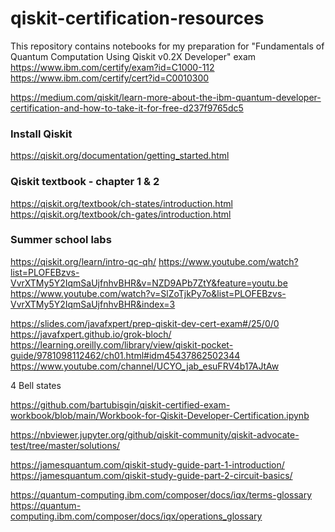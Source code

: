 # qiskit-certification-resources
This repository contains notebooks for my preparation for
"Fundamentals of Quantum Computation Using Qiskit v0.2X Developer" exam
https://www.ibm.com/certify/exam?id=C1000-112
https://www.ibm.com/certify/cert?id=C0010300

https://medium.com/qiskit/learn-more-about-the-ibm-quantum-developer-certification-and-how-to-take-it-for-free-d237f9765dc5


### Install Qiskit
https://qiskit.org/documentation/getting_started.html

### Qiskit textbook - chapter 1 & 2
https://qiskit.org/textbook/ch-states/introduction.html
https://qiskit.org/textbook/ch-gates/introduction.html

### Summer school labs
https://qiskit.org/learn/intro-qc-qh/
https://www.youtube.com/watch?list=PLOFEBzvs-VvrXTMy5Y2IqmSaUjfnhvBHR&v=NZD9APb7ZtY&feature=youtu.be
https://www.youtube.com/watch?v=SlZoTjkPy7o&list=PLOFEBzvs-VvrXTMy5Y2IqmSaUjfnhvBHR&index=3


https://slides.com/javafxpert/prep-qiskit-dev-cert-exam#/25/0/0
https://javafxpert.github.io/grok-bloch/
https://learning.oreilly.com/library/view/qiskit-pocket-guide/9781098112462/ch01.html#idm45437862502344
https://www.youtube.com/channel/UCYO_jab_esuFRV4b17AJtAw




4 Bell states

https://github.com/bartubisgin/qiskit-certified-exam-workbook/blob/main/Workbook-for-Qiskit-Developer-Certification.ipynb

https://nbviewer.jupyter.org/github/qiskit-community/qiskit-advocate-test/tree/master/solutions/

https://jamesquantum.com/qiskit-study-guide-part-1-introduction/
https://jamesquantum.com/qiskit-study-guide-part-2-circuit-basics/

https://quantum-computing.ibm.com/composer/docs/iqx/terms-glossary
https://quantum-computing.ibm.com/composer/docs/iqx/operations_glossary
